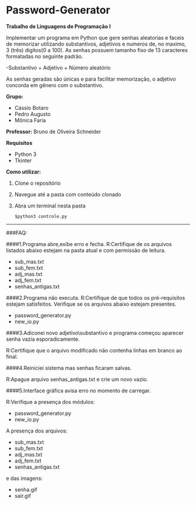 Password-Generator
==================

<b>Trabalho de Linguagens de Programação I </b>

Implementar um programa em Python que gere senhas aleatorias e faceis de memorizar utilizando substantivos, adjetivos e numeros
de, no maximo, 3 (três) digitos(0 a 100).
As senhas possuem tamanho fixo de 13 caracteres formatadas no seguinte padrão.

-Substantivo + Adjetivo + Número aleatório

As senhas geradas são únicas e para facilitar memorização, o adjetivo concorda em gênero com o substantivo.

<b>Grupo:</b>

* Cássio Botaro
* Pedro Augusto
* Mônica Faria 


<b>Professor:</b>  Bruno de Oliveira Schneider

<b>Requisitos</b>

* Python 3
* Tkinter


<b>Como utilizar:</b>

1. Clone o repositório 
2. Navegue até a pasta com conteúdo clonado
3. Abra um terminal nesta pasta

    `$python3 controle.py`

----
###FAQ:

####1.Programa abre,exibe erro e fecha.
R:Certifique de os arquivos listados abaixo estejam na pasta atual e com permissão de leitura.

* sub_mas.txt
* sub_fem.txt
* adj_mas.txt
* adj_fem.txt
* senhas_antigas.txt

####2.Programa não executa.
R:Certifique de que todos os pré-requisitos estejam satisfeitos.
Verifique se os arquivos abaixo estejam presentes.

* password_generator.py
* new_io.py


####3.Adiconei novo adjetivo\substantivo e programa começou aparecer senha vazia esporadicamente.

R:Certifique que  o arquivo modificado não contenha linhas em branco ao final.

####4.Reiniciei sistema mas senhas ficaram salvas.

R:Apague arquivo senhas_antigas.txt e crie um novo vazio.

####5.Interface gráfica avisa erro no momento de carregar.

R:Verifique a presença dos módulos:

* password_generator.py
* new_io.py

A presença dos arquivos:

* sub_mas.txt
* sub_fem.txt
* adj_mas.txt
* adj_fem.txt
* senhas_antigas.txt

e das imagens:

* senha.gif
* sair.gif